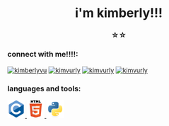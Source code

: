 <h1 align="center">i'm kimberly!!!</h1>
<h3 align="center">☆☆</h3>

<h3 align="left">connect with me!!!!:</h3>
<p align="left">
<a href="https://kaggle.com/kimberlyvu" target="blank"><img align="center" src="https://raw.githubusercontent.com/rahuldkjain/github-profile-readme-generator/master/src/images/icons/Social/kaggle.svg" alt="kimberlyvu" height="30" width="40" /></a>
<a href="https://www.codechef.com/users/kimvurly" target="blank"><img align="center" src="https://cdn.jsdelivr.net/npm/simple-icons@3.1.0/icons/codechef.svg" alt="kimvurly" height="30" width="40" /></a>
<a href="https://www.hackerrank.com/kimvurly" target="blank"><img align="center" src="https://raw.githubusercontent.com/rahuldkjain/github-profile-readme-generator/master/src/images/icons/Social/hackerrank.svg" alt="kimvurly" height="30" width="40" /></a>
<a href="https://www.leetcode.com/kimvurly" target="blank"><img align="center" src="https://raw.githubusercontent.com/rahuldkjain/github-profile-readme-generator/master/src/images/icons/Social/leet-code.svg" alt="kimvurly" height="30" width="40" /></a>
</p>

<h3 align="left">languages and tools:</h3>
<p align="left"> <a href="https://www.cprogramming.com/" target="_blank" rel="noreferrer"> <img src="https://raw.githubusercontent.com/devicons/devicon/master/icons/c/c-original.svg" alt="c" width="40" height="40"/> </a> <a href="https://www.w3.org/html/" target="_blank" rel="noreferrer"> <img src="https://raw.githubusercontent.com/devicons/devicon/master/icons/html5/html5-original-wordmark.svg" alt="html5" width="40" height="40"/> </a> <a href="https://www.python.org" target="_blank" rel="noreferrer"> <img src="https://raw.githubusercontent.com/devicons/devicon/master/icons/python/python-original.svg" alt="python" width="40" height="40"/> </a> </p>

<!---
kimvurly/kimvurly is a ✨ special ✨ repository because its `README.md` (this file) appears on your GitHub profile.
You can click the Preview link to take a look at your changes.
--->
